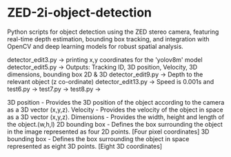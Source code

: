 # ZED-2i-object-detection
Python scripts for object detection using the ZED stereo camera, featuring real-time depth estimation, bounding box tracking, and integration with OpenCV and deep learning models for robust spatial analysis.

detector_edit3.py -> printing x,y coordinates for the 'yolov8m' model
detector_edit5.py -> Outputs: Tracking ID, 3D position, Velocity, 3D dimensions, bounding box 2D & 3D
detector_edit9.py -> Depth to the relevant object (z co-ordinate)
detector_edit13.py -> Speed is 0.001s and 
test6.py ->
test7.py ->
test8.py -> 

3D position - Provides the 3D position of the object according to the camera as a 3D vector (x,y,z).
Velocity - Provides the velocity of the object in space as a 3D vector (x,y,z).
Dimensions - Provides the width, height and length of the object.(w,h,l)
2D bounding box - Defines the box surrounding the object in the image represented as four 2D points. [Four pixel coordinates]
3D bounding box - Defines the box surrounding the object in space represented as eight 3D points. [Eight 3D coordinates]
